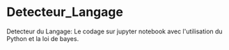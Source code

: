 # Detecteur_Langage
Detecteur du Langage: Le codage sur jupyter notebook avec l'utilisation du Python et la loi de bayes.
